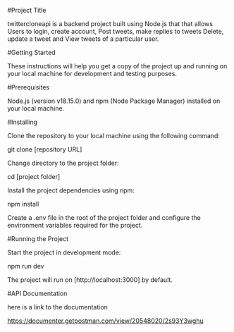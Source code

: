 #Project Title

twittercloneapi is a backend project built using Node.js that that allows Users to login, create account, Post tweets, make replies to tweets Delete, update a tweet and  View tweets of a particular user.

#Getting Started

These instructions will help you get a copy of the project up and running on your local machine for development and testing purposes.

#Prerequisites

Node.js (version v18.15.0) and npm (Node Package Manager) installed on your local machine.

#Installing

Clone the repository to your local machine using the following command:

git clone [repository URL]

Change directory to the project folder:

cd [project folder]

Install the project dependencies using npm:

npm install

Create a .env file in the root of the project folder and configure the environment variables required for the project.

#Running the Project

Start the project in development mode:

npm run dev

The project will run on [http://localhost:3000] by default.

#API Documentation

here is a link to the documentation

https://documenter.getpostman.com/view/20548020/2s93Y3wghu

